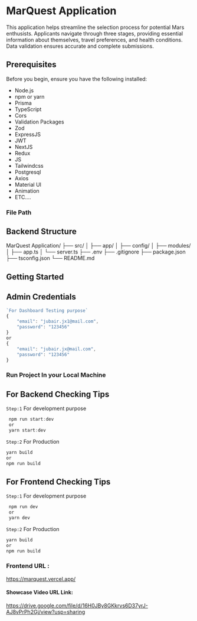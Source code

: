 # MarQuest Application

This application helps streamline the selection process for potential Mars enthusists. Applicants navigate through three stages, providing essential information about themselves, travel preferences, and health conditions. Data validation ensures accurate and complete submissions.

## Prerequisites

Before you begin, ensure you have the following installed:

- Node.js
- npm or yarn
- Prisma
- TypeScript
- Cors
- Validation Packages
- Zod
- ExpressJS
- JWT
- NextJS
- Redux
- JS
- Tailwindcss
- Postgresql
- Axios
- Material UI
- Animation
- ETC....

### File Path

## Backend Structure

MarQuest Application/
├── src/
│ ├── app/
│ ├── config/
│ ├── modules/
│ ├── app.ts
│ └── server.ts
├── .env
├── .gitignore
├── package.json
├── tsconfig.json
└── README.md

## Getting Started

## Admin Credentials

```typescript
`For Dashboard Testing purpose`
{
    "email": "jubair.jx1@mail.com",
    "password": "123456"
}
or
{
    "email": "jubair.jx@mail.com",
    "password": "123456"
}
```

### Run Project In your Local Machine

## For Backend Checking Tips

`Step:1` For development purpose

```typescript
 npm run start:dev
 or
 yarn start:dev
```

`Step:2` For Production

```typescript
yarn build
or
npm run build
```

## For Frontend Checking Tips

`Step:1` For development purpose

```typescript
 npm run dev
 or
 yarn dev
```

`Step:2` For Production

```typescript
yarn build
or
npm run build
```

### Frontend URL :

https://marquest.vercel.app/

#### Showcase Video URL Link:

https://drive.google.com/file/d/16H0JBy8GKkrvs6D37yrJ-AJ8vPrPh2Gj/view?usp=sharing

